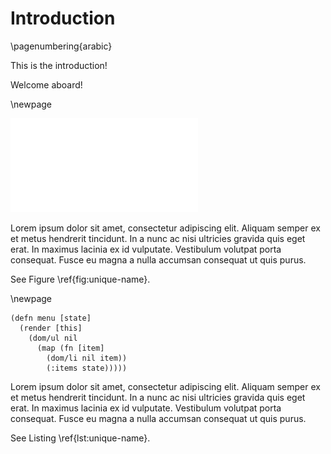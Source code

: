 # Introduction

\pagenumbering{arabic}

This is the introduction!

Welcome aboard!

\newpage

![Figure Caption\label{fig:unique-name}](figures/misc/some-figure.pdf)

Lorem ipsum dolor sit amet, consectetur adipiscing elit. Aliquam semper ex et metus hendrerit tincidunt. In a nunc ac nisi ultricies gravida quis eget erat. In maximus lacinia ex id vulputate. Vestibulum volutpat porta consequat. Fusce eu magna a nulla accumsan consequat ut quis purus.  

See Figure \ref{fig:unique-name}.

\newpage

~~~{.clojure caption="Listing Caption" label=lst:unique-name}
(defn menu [state]
  (render [this]
    (dom/ul nil
      (map (fn [item]
        (dom/li nil item))
        (:items state)))))
~~~

Lorem ipsum dolor sit amet, consectetur adipiscing elit. Aliquam semper ex et metus hendrerit tincidunt. In a nunc ac nisi ultricies gravida quis eget erat. In maximus lacinia ex id vulputate. Vestibulum volutpat porta consequat. Fusce eu magna a nulla accumsan consequat ut quis purus.  

See Listing \ref{lst:unique-name}.

